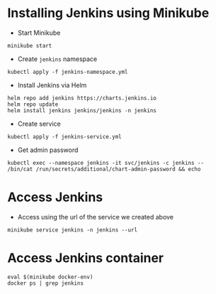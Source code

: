 # Installing Jenkins using Minikube
- Start Minikube
```
minikube start
```
- Create `jenkins` namespace
```
kubectl apply -f jenkins-namespace.yml
```

- Install Jenkins via Helm
```
helm repo add jenkins https://charts.jenkins.io
helm repo update
helm install jenkins jenkins/jenkins -n jenkins
```

- Create service
```
kubectl apply -f jenkins-service.yml
```

- Get admin password
```
kubectl exec --namespace jenkins -it svc/jenkins -c jenkins -- /bin/cat /run/secrets/additional/chart-admin-password && echo
```

# Access Jenkins
- Access using the url of the service we created above
```
minikube service jenkins -n jenkins --url
```

# Access Jenkins container
```
eval $(minikube docker-env)
docker ps | grep jenkins
```